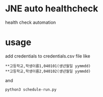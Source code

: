 # JNE auto healthcheck

health check automation

# usage
add credentials to credentials.csv file like    
```
**고등학교,학생이름1,040101(생년월일 yymmdd)
**고등학교,학생이름2,040102(생년월일 yymmdd)
```
and  
```
python3 schedule-run.py
```